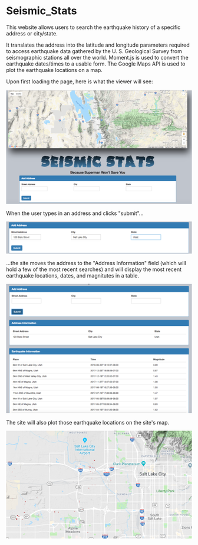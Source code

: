 # Seismic_Stats

This website allows users to search the earthquake history of a specific address or city/state.

It translates the address into the latitude and longitude parameters required to access earthquake data gathered by the U. S. Geological Survey from seismographic stations all over the world. Moment.js is used to convert the earthquake dates/times to a usable form. The Google Maps API is used to plot the earthquake locations on a map. 

Upon first loading the page, here is what the viewer will see:

![Screenshot](assets/screenshotSeismicStats1.png)

When the user types in an address and clicks "submit"...

![Screenshot](assets/screenshotSeismicStats2.png)

...the site moves the address to the "Address Information" field (which will hold a few of the most recent searches) and will display the most recent earthquake locations, dates, and magnitutes in a table.

![Screenshot](assets/screenshotSeismicStats3.png)

The site will also plot those earthquake locations on the site's map.

![Screenshot](assets/screenshotSeismicStats4.png)

